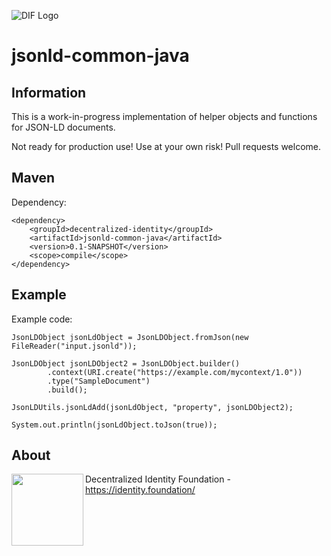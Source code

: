 ![DIF Logo](https://raw.githubusercontent.com/decentralized-identity/universal-resolver/master/docs/logo-dif.png)

# jsonld-common-java

## Information

This is a work-in-progress implementation of helper objects and functions for JSON-LD documents.

Not ready for production use! Use at your own risk! Pull requests welcome.

## Maven

Dependency:

	<dependency>
		<groupId>decentralized-identity</groupId>
		<artifactId>jsonld-common-java</artifactId>
		<version>0.1-SNAPSHOT</version>
		<scope>compile</scope>
	</dependency>

## Example

Example code:

    JsonLDObject jsonLdObject = JsonLDObject.fromJson(new FileReader("input.jsonld"));
    
    JsonLDObject jsonLDObject2 = JsonLDObject.builder()
            .context(URI.create("https://example.com/mycontext/1.0"))
            .type("SampleDocument")
            .build();
    
    JsonLDUtils.jsonLdAdd(jsonLdObject, "property", jsonLDObject2);
    
    System.out.println(jsonLdObject.toJson(true));

## About

<img align="left" src="https://raw.githubusercontent.com/decentralized-identity/universal-resolver/master/docs/logo-dif.png" width="115">

Decentralized Identity Foundation - https://identity.foundation/
